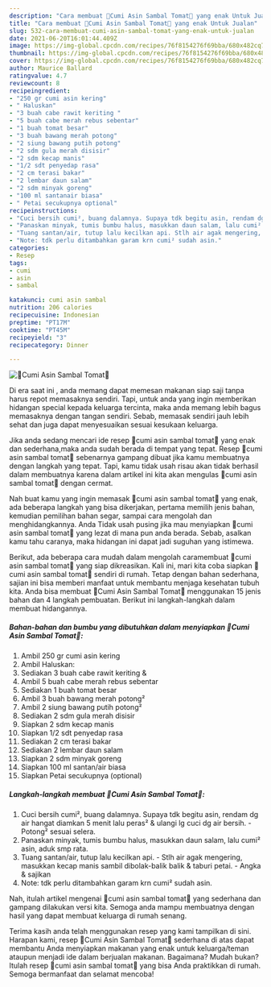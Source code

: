 ```yaml
---
description: "Cara membuat 🦑Cumi Asin Sambal Tomat🍅 yang enak Untuk Jualan"
title: "Cara membuat 🦑Cumi Asin Sambal Tomat🍅 yang enak Untuk Jualan"
slug: 532-cara-membuat-cumi-asin-sambal-tomat-yang-enak-untuk-jualan
date: 2021-06-20T16:01:44.409Z
image: https://img-global.cpcdn.com/recipes/76f8154276f69bba/680x482cq70/🦑cumi-asin-sambal-tomat🍅-foto-resep-utama.jpg
thumbnail: https://img-global.cpcdn.com/recipes/76f8154276f69bba/680x482cq70/🦑cumi-asin-sambal-tomat🍅-foto-resep-utama.jpg
cover: https://img-global.cpcdn.com/recipes/76f8154276f69bba/680x482cq70/🦑cumi-asin-sambal-tomat🍅-foto-resep-utama.jpg
author: Maurice Ballard
ratingvalue: 4.7
reviewcount: 8
recipeingredient:
- "250 gr cumi asin kering"
- " Haluskan"
- "3 buah cabe rawit keriting "
- "5 buah cabe merah rebus sebentar"
- "1 buah tomat besar"
- "3 buah bawang merah potong"
- "2 siung bawang putih potong"
- "2 sdm gula merah disisir"
- "2 sdm kecap manis"
- "1/2 sdt penyedap rasa"
- "2 cm terasi bakar"
- "2 lembar daun salam"
- "2 sdm minyak goreng"
- "100 ml santanair biasa"
- " Petai secukupnya optional"
recipeinstructions:
- "Cuci bersih cumi², buang dalamnya. Supaya tdk begitu asin, rendam dg air hangat diamkan 5 menit lalu peras² &amp; ulangi lg cuci dg air bersih. Potong² sesuai selera."
- "Panaskan minyak, tumis bumbu halus, masukkan daun salam, lalu cumi² asin, aduk smp rata."
- "Tuang santan/air, tutup lalu kecilkan api. Stlh air agak mengering, masukkan kecap manis sambil dibolak-balik balik &amp; taburi petai. Angka &amp; sajikan"
- "Note: tdk perlu ditambahkan garam krn cumi² sudah asin."
categories:
- Resep
tags:
- cumi
- asin
- sambal

katakunci: cumi asin sambal 
nutrition: 206 calories
recipecuisine: Indonesian
preptime: "PT17M"
cooktime: "PT45M"
recipeyield: "3"
recipecategory: Dinner

---
```



![🦑Cumi Asin Sambal Tomat🍅](https://img-global.cpcdn.com/recipes/76f8154276f69bba/680x482cq70/🦑cumi-asin-sambal-tomat🍅-foto-resep-utama.jpg)

Di era  saat ini , anda memang dapat memesan makanan siap saji tanpa harus repot memasaknya sendiri. Tapi, untuk anda yang ingin memberikan hidangan special kepada keluarga tercinta, maka anda memang lebih bagus memasaknya dengan tangan sendiri. Sebab, memasak sendiri jauh lebih sehat dan juga dapat menyesuaikan sesuai kesukaan keluarga.

Jika anda sedang mencari ide resep 🦑cumi asin sambal tomat🍅 yang enak dan sederhana,maka anda sudah berada di tempat yang tepat. Resep 🦑cumi asin sambal tomat🍅  sebenarnya gampang dibuat jika kamu membuatnya dengan langkah yang tepat. Tapi, kamu tidak usah risau akan tidak berhasil dalam membuatnya 
karena dalam artikel ini kita akan mengulas 🦑cumi asin sambal tomat🍅 dengan cermat.  



Nah buat kamu yang ingin memasak 🦑cumi asin sambal tomat🍅 yang enak, ada beberapa langkah yang bisa dikerjakan, pertama memilih jenis bahan, kemudian pemilihan bahan segar, sampai cara mengolah dan menghidangkannya. Anda Tidak usah pusing jika mau menyiapkan 🦑cumi asin sambal tomat🍅 yang lezat di mana pun anda berada. Sebab, asalkan kamu  tahu caranya, maka hidangan ini dapat jadi suguhan yang istimewa.

Berikut, ada beberapa cara mudah dalam mengolah caramembuat 🦑cumi asin sambal tomat🍅 yang siap dikreasikan. Kali ini, mari kita coba siapkan 🦑cumi asin sambal tomat🍅 sendiri di rumah. Tetap dengan bahan sederhana, sajian ini bisa memberi manfaat untuk membantu menjaga kesehatan tubuh kita. Anda bisa membuat 🦑Cumi Asin Sambal Tomat🍅 menggunakan 15 jenis bahan dan 4 langkah pembuatan. Berikut ini langkah-langkah dalam membuat hidangannya.

<!--inarticleads1-->

##### Bahan-bahan dan bumbu yang dibutuhkan dalam menyiapkan 🦑Cumi Asin Sambal Tomat🍅:

1. Ambil 250 gr cumi asin kering
1. Ambil  Haluskan:
1. Sediakan 3 buah cabe rawit keriting &amp;
1. Ambil 5 buah cabe merah rebus sebentar
1. Sediakan 1 buah tomat besar
1. Ambil 3 buah bawang merah potong²
1. Ambil 2 siung bawang putih potong²
1. Sediakan 2 sdm gula merah disisir
1. Siapkan 2 sdm kecap manis
1. Siapkan 1/2 sdt penyedap rasa
1. Sediakan 2 cm terasi bakar
1. Sediakan 2 lembar daun salam
1. Siapkan 2 sdm minyak goreng
1. Siapkan 100 ml santan/air biasa
1. Siapkan  Petai secukupnya (optional)




<!--inarticleads2-->

##### Langkah-langkah membuat 🦑Cumi Asin Sambal Tomat🍅:

1. Cuci bersih cumi², buang dalamnya. Supaya tdk begitu asin, rendam dg air hangat diamkan 5 menit lalu peras² &amp; ulangi lg cuci dg air bersih. - Potong² sesuai selera.
1. Panaskan minyak, tumis bumbu halus, masukkan daun salam, lalu cumi² asin, aduk smp rata.
1. Tuang santan/air, tutup lalu kecilkan api. - Stlh air agak mengering, masukkan kecap manis sambil dibolak-balik balik &amp; taburi petai. - Angka &amp; sajikan
1. Note: tdk perlu ditambahkan garam krn cumi² sudah asin.




Nah, itulah artikel mengenai  🦑cumi asin sambal tomat🍅  yang sederhana dan gampang dilakukan versi kita. Semoga anda mampu membuatnya dengan hasil yang dapat membuat keluarga di rumah senang. 

Terima kasih anda telah menggunakan resep yang kami tampilkan di sini. Harapan kami, resep  🦑Cumi Asin Sambal Tomat🍅 sederhana di atas dapat membantu Anda menyiapkan makanan yang enak untuk keluarga/teman ataupun menjadi ide dalam berjualan makanan. Bagaimana? Mudah bukan? Itulah resep 🦑cumi asin sambal tomat🍅 yang bisa Anda praktikkan di rumah. Semoga bermanfaat dan selamat mencoba!

